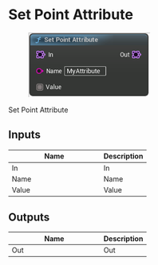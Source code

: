 # Set Point Attribute

<div align="left" data-full-width="false">

<figure><img src="../../../api/Point/Set_Point_Attribute.png" alt=""><figcaption></figcaption></figure>

</div>

Set Point Attribute

## Inputs

<table><thead><tr><th width="170">Name</th><th>Description</th></tr></thead><tbody><tr><td>In</td><td>In</td></tr><tr><td>Name</td><td>Name</td></tr><tr><td>Value</td><td>Value</td></tr></tbody></table>

## Outputs

<table><thead><tr><th width="170">Name</th><th>Description</th></tr></thead><tbody><tr><td>Out</td><td>Out</td></tr></tbody></table>
